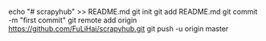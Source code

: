 echo "# scrapyhub" >> README.md
git init
git add README.md
git commit -m "first commit"
git remote add origin https://github.com/FuLiHai/scrapyhub.git
git push -u origin master

